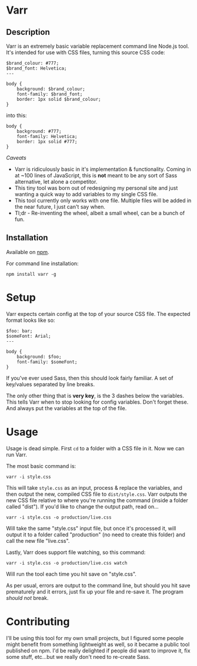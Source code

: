 # Varr

## Description

Varr is an extremely basic variable replacement command line Node.js tool. It's intended for use with CSS files, turning this source CSS code:

```
$brand_colour: #777;
$brand_font: Helvetica;
---

body {
	background: $brand_colour;
	font-family: $brand_font;
	border: 1px solid $brand_colour;
}

```

into this:

```
body {
	background: #777;
	font-family: Helvetica;
	border: 1px solid #777;
}
```

_Caveats_

- Varr is ridiculously basic in it's implementation & functionality. Coming in at ~100 lines of JavaScript, this is **not** meant to be any sort of Sass alternative, let alone a competitor.
- This tiny tool was born out of redesigning my personal site and just wanting a quick way to add variables to my single CSS file.
- This tool currently only works with one file. Multiple files will be added in the near future, I just can't say when.
- Tl;dr - Re-inventing the wheel, albeit a small wheel, can be a bunch of fun. 


## Installation

Available on [npm](https://www.npmjs.com/package/varr).

For command line installation:

`npm install varr -g`

# Setup

Varr expects certain config at the top of your source CSS file. The expected format looks like so:

```
$foo: bar;
$someFont: Arial;
---

body {
	background: $foo;
	font-family: $someFont;
}
```

If you've ever used Sass, then this should look fairly familiar. A set of key/values separated by line breaks.

The only other thing that is **very key**, is the 3 dashes below the variables. This tells Varr when to stop looking for config variables. Don't forget these. And always put the variables at the top of the file.

# Usage

Usage is dead simple. First `cd` to a folder with a CSS file in it. Now we can run Varr.

The most basic command is:

`varr -i style.css`

This will take `style.css` as an input, process & replace the variables, and then output the new, compiled CSS file to `dist/style.css`. Varr outputs the new CSS file relative to where you're running the command (inside a folder called "dist"). If you'd like to change the output path, read on...

`varr -i style.css -o production/live.css`

Will take the same "style.css" input file, but once it's processed it, will output it to a folder called "production" (no need to create this folder) and call the new file "live.css".

Lastly, Varr does support file watching, so this command:

`varr -i style.css -o production/live.css watch`

Will run the tool each time you hit save on "style.css". 

As per usual, errors are output to the command line, but should you hit save prematurely and it errors, just fix up your file and re-save it. The program *should not* break.

# Contributing

I'll be using this tool for my own small projects, but I figured some people might benefit from something lightweight as well, so it became a public tool published on npm. I'd be really delighted if people did want to improve it, fix some stuff, etc...but we really don't need to re-create Sass.